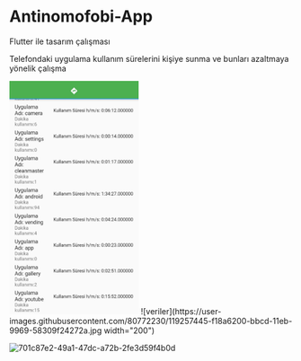 # Antinomofobi-App
Flutter ile tasarım çalışması 

Telefondaki uygulama kullanım sürelerini kişiye sunma ve bunları azaltmaya yönelik çalışma

<img src="tasarim_calismasi-1/antinomofobi/lib/assets/app.jpg" width="230">
![veriler](https://user-images.githubusercontent.com/80772230/119257445-f18a6200-bbcd-11eb-9969-58309f24272a.jpg width="200")

![701c87e2-49a1-47dc-a72b-2fe3d59f4b0d](https://user-images.githubusercontent.com/80772230/119257479-0bc44000-bbce-11eb-82b0-1776af949087.jpg)

